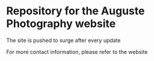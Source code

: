 # Repository for the Auguste Photography website

The site is pushed to surge after every update

For more contact information, please refer to the website
